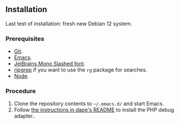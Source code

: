 ## Installation

Last test of installation: fresh new Debian 12 system.

### Prerequisites

- [Git](https://git-scm.com/).
- [Emacs](https://www.gnu.org/software/emacs/).
- [JetBrains Mono Slashed font](https://github.com/sharpjs/JetBrainsMonoSlashed).
- [ripgrep](https://github.com/BurntSushi/ripgrep) if you want to use the `rg` package for searches.
- [Node](https://nodejs.org/).

### Procedure

1. Clone the repository contents to `~/.emacs.d/` and start Emacs.
2. Follow [the instructions in dape's README](https://github.com/svaante/dape/tree/master?tab=readme-ov-file#php---xdebug) to install the PHP debug adapter..

